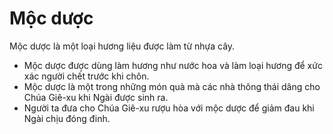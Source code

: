 # Mộc dược

Mộc dược là một loại hương liệu được làm từ nhựa cây.
- Mộc dược được dùng làm hương như nước hoa và làm loại hương để xức xác người chết trước khi chôn. 
- Mộc dược là một trong những món quà mà các nhà thông thái dâng cho Chúa Giê-xu khi Ngài được sinh ra. 
- Người ta đưa cho Chúa Giê-xu rượu hòa với mộc dược để giảm đau khi Ngài chịu đóng đinh.


